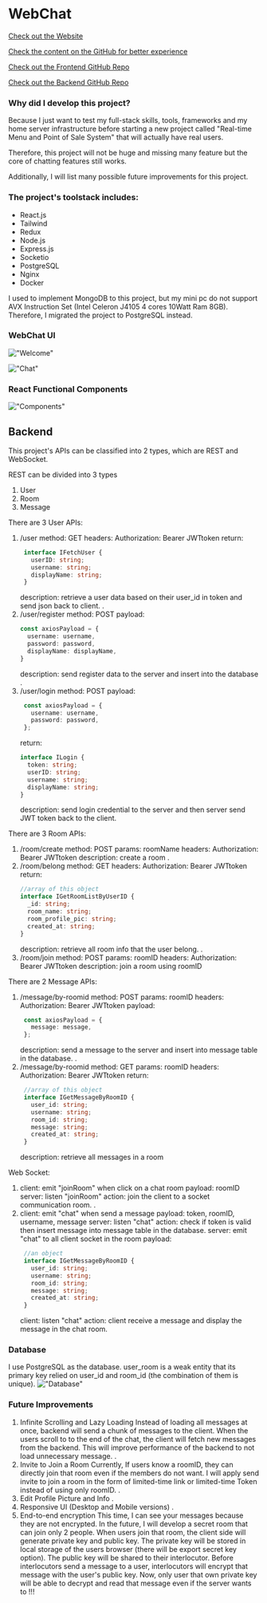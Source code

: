 # WebChat
[Check out the Website](https://webchat.xaiphersk.com)

[Check the content on the GitHub for better experience](https://github.com/sif332/nodejs-web-chat)

[Check out the Frontend GitHub Repo](https://github.com/sif332/web-chat-frontend)

[Check out the Backend GitHub Repo](https://github.com/sif332/nodejs-web-chat)

### Why did I develop this project?
Because I just want to test my full-stack skills, tools, frameworks and my home server infrastructure before starting a new project called "Real-time Menu and Point of Sale System" that will actually have real users.

Therefore, this project will not be huge and missing many feature but the core of chatting features still works.

Additionally, I will list many possible future improvements for this project.

### The project's toolstack includes:
* React.js
* Tailwind
* Redux
* Node.js
* Express.js
* Socketio
* PostgreSQL
* Nginx
* Docker

I used to implement MongoDB to this project, but my mini pc do not support AVX Instruction Set (Intel Celeron J4105 4 cores 10Watt Ram 8GB).
Therefore, I migrated the project to PostgreSQL instead.

### WebChat UI
!["Welcome"](https://i.imgur.com/yTEDNhk.png)

!["Chat"](https://i.imgur.com/44XORD4.png)

### React Functional Components
!["Components"](https://i.imgur.com/mLdpdCO.png)

## Backend

This project's APIs can be classified into 2 types, which are REST and WebSocket.

REST can be divided into 3 types
1. User
2. Room
3. Message

There are 3 User APIs:
1. /user
   method: GET
   headers: Authorization: Bearer JWTtoken
   return:
   ```typescript
    interface IFetchUser {
      userID: string;
      username: string;
      displayName: string;
    }
   ```
   description: retrieve a user data based on their user_id in token and send json back to client.
   .
2. /user/register
   method: POST
   payload: 
    ```typescript
    const axiosPayload = {
      username: username,
      password: password,
      displayName: displayName,
    }
    ```
   description: send register data to the server and insert into the database
   .
3. /user/login
   method: POST
   payload:
   ```typescript
    const axiosPayload = {
      username: username,
      password: password,
    };
    ```
    return: 
    ```typescript
    interface ILogin {
      token: string;
      userID: string;
      username: string;
      displayName: string;
    }
    ```
    description: send login credential to the server and then server send JWT token back to the client.

There are 3 Room APIs:
1. /room/create
   method: POST
   params: roomName
   headers: Authorization: Bearer JWTtoken
   description: create a room
   .
2. /room/belong
   method: GET
   headers: Authorization: Bearer JWTtoken
   return: 
    ```typescript
    //array of this object
    interface IGetRoomListByUserID {
      _id: string;
      room_name: string;
      room_profile_pic: string;
      created_at: string;
    }
    ```
    description: retrieve all room info that the user belong.
    .
3. /room/join
   method: POST
   params: roomID
   headers: Authorization: Bearer JWTtoken
   description: join a room using roomID

There are 2 Message APIs:
1. /message/by-roomid
   method: POST
   params: roomID
   headers: Authorization: Bearer JWTtoken
   payload: 
   ```typescript
    const axiosPayload = {
      message: message,
    };
    ```
    description: send a message to the server and insert into message table in the database.
    .
2. /message/by-roomid
   method: GET
   params: roomID
   headers: Authorization: Bearer JWTtoken
   return:
   ```typescript
    //array of this object
    interface IGetMessageByRoomID {
      user_id: string;
      username: string;
      room_id: string;
      message: string;
      created_at: string;
    }
    ```
    description: retrieve all messages in a room

Web Socket:
1. client: emit "joinRoom" when click on a chat room
   payload: roomID
   server: listen "joinRoom"
   action: join the client to a socket communication room.
   .
2. client: emit "chat" when send a message
   payload: token, roomID, username, message
   server: listen "chat"
   action: check if token is valid then insert message into message table in the database.
   server: emit "chat" to all client socket in the room
   payload:
   ```typescript
    //an object
    interface IGetMessageByRoomID {
      user_id: string;
      username: string;
      room_id: string;
      message: string;
      created_at: string;
    }
    ```
    client: listen "chat"
    action: client receive a message and display the message in the chat room.

### Database
I use PostgreSQL as the database.
user_room is a weak entity that its primary key relied on user_id and room_id (the combination of them is unique).
!["Database"](https://i.imgur.com/13YP1nv.png)

### Future Improvements
1. Infinite Scrolling and Lazy Loading
   Instead of loading all messages at once, backend will send a chunk of messages to the client. When the users scroll to to the end of the chat, the client will fetch new messages from the backend.
   This will improve performance of the backend to not load unnecessary message.
   .
2. Invite to Join a Room
   Currently, If users know a roomID, they can directly join that room even if the members do not want. I will apply send invite to join a room in the form of limited-time link or limited-time Token instead of using only roomID.
   .
3. Edit Profile Picture and Info
   .
4. Responsive UI (Desktop and Mobile versions)
   .
5. End-to-end encryption
   This time, I can see your messages because they are not encrypted. 
   In the future, I will develop a secret room that can join only 2 people. When users join that room, the client side will generate private key and public key. 
   The private key will be stored in local storage of the users browser (there will be export secret key option). The public key will be shared to their interlocutor.
   Before interlocutors send a message to a user, interlocutors will encrypt that message with the user's public key. 
   Now, only user that own private key will be able to decrypt and read that message even if the server wants to !!!